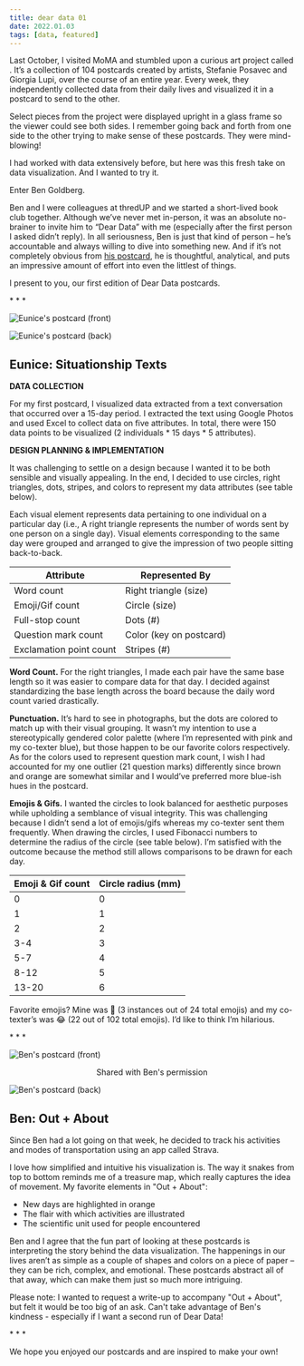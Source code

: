 ```yaml
---
title: dear data 01
date: 2022.01.03
tags: [data, featured]
---
```


<script>
    import Image from "$lib/components/Image.svelte";
    import NewTabLink from "$lib/components/NewTabLink.svelte";

  import { Carousel, CarouselControl, CarouselItem } from 'sveltestrap';

  const items = [
    'data:image/svg+xml;charset=UTF-8,%3Csvg%20width%3D%22800%22%20height%3D%22400%22%20xmlns%3D%22http%3A%2F%2Fwww.w3.org%2F2000%2Fsvg%22%20viewBox%3D%220%200%20800%20400%22%20preserveAspectRatio%3D%22none%22%3E%3Cdefs%3E%3Cstyle%20type%3D%22text%2Fcss%22%3E%23holder_15ba800aa1d%20text%20%7B%20fill%3A%23555%3Bfont-weight%3Anormal%3Bfont-family%3AHelvetica%2C%20monospace%3Bfont-size%3A40pt%20%7D%20%3C%2Fstyle%3E%3C%2Fdefs%3E%3Cg%20id%3D%22holder_15ba800aa1d%22%3E%3Crect%20width%3D%22800%22%20height%3D%22400%22%20fill%3D%22%23777%22%3E%3C%2Frect%3E%3Cg%3E%3Ctext%20x%3D%22285.921875%22%20y%3D%22218.3%22%3EFirst%20slide%3C%2Ftext%3E%3C%2Fg%3E%3C%2Fg%3E%3C%2Fsvg%3E',
    'data:image/svg+xml;charset=UTF-8,%3Csvg%20width%3D%22800%22%20height%3D%22400%22%20xmlns%3D%22http%3A%2F%2Fwww.w3.org%2F2000%2Fsvg%22%20viewBox%3D%220%200%20800%20400%22%20preserveAspectRatio%3D%22none%22%3E%3Cdefs%3E%3Cstyle%20type%3D%22text%2Fcss%22%3E%23holder_15ba800aa20%20text%20%7B%20fill%3A%23444%3Bfont-weight%3Anormal%3Bfont-family%3AHelvetica%2C%20monospace%3Bfont-size%3A40pt%20%7D%20%3C%2Fstyle%3E%3C%2Fdefs%3E%3Cg%20id%3D%22holder_15ba800aa20%22%3E%3Crect%20width%3D%22800%22%20height%3D%22400%22%20fill%3D%22%23666%22%3E%3C%2Frect%3E%3Cg%3E%3Ctext%20x%3D%22247.3203125%22%20y%3D%22218.3%22%3ESecond%20slide%3C%2Ftext%3E%3C%2Fg%3E%3C%2Fg%3E%3C%2Fsvg%3E',
    'data:image/svg+xml;charset=UTF-8,%3Csvg%20width%3D%22800%22%20height%3D%22400%22%20xmlns%3D%22http%3A%2F%2Fwww.w3.org%2F2000%2Fsvg%22%20viewBox%3D%220%200%20800%20400%22%20preserveAspectRatio%3D%22none%22%3E%3Cdefs%3E%3Cstyle%20type%3D%22text%2Fcss%22%3E%23holder_15ba800aa21%20text%20%7B%20fill%3A%23333%3Bfont-weight%3Anormal%3Bfont-family%3AHelvetica%2C%20monospace%3Bfont-size%3A40pt%20%7D%20%3C%2Fstyle%3E%3C%2Fdefs%3E%3Cg%20id%3D%22holder_15ba800aa21%22%3E%3Crect%20width%3D%22800%22%20height%3D%22400%22%20fill%3D%22%23555%22%3E%3C%2Frect%3E%3Cg%3E%3Ctext%20x%3D%22277%22%20y%3D%22218.3%22%3EThird%20slide%3C%2Ftext%3E%3C%2Fg%3E%3C%2Fg%3E%3C%2Fsvg%3E'
  ];
  let activeIndex = 0;



</script>


Last October, I visited MoMA and stumbled upon a curious art project called <NewTabLink link="http://www.dear-data.com/" text="Dear Data" />. It’s a collection of 104 postcards created by artists, Stefanie Posavec and Giorgia Lupi, over the course of an entire year. Every week, they independently collected data from their daily lives and visualized it in a postcard to send to the other.

Select pieces from the project were displayed upright in a glass frame so the viewer could see both sides. I remember going back and forth from one side to the other trying to make sense of these postcards. They were mind-blowing!

I had worked with data extensively before, but here was this fresh take on data visualization. And I wanted to try it.

Enter Ben Goldberg.

Ben and I were colleagues at thredUP and we started a short-lived book club together. Although we’ve never met in-person, it was an absolute no-brainer to invite him to “Dear Data” with me (especially after the first person I asked didn’t reply). In all seriousness, Ben is just that kind of person – he’s accountable and always willing to dive into something new. And if it’s not completely obvious from [his postcard](/ramblings/dear-data-01#bg01), he is thoughtful, analytical, and puts an impressive amount of effort into even the littlest of things.

I present to you, our first edition of Dear Data postcards.

<div class="divider">* * *</div>

<Image 
    css = "medium"
    fileName = "ek01a.png"
    alt = "Eunice's postcard (front)"
    />

<Image 
    css = "default"
    fileName = "ek01b.png"
    alt = "Eunice's postcard (back)"
    />


Eunice: Situationship Texts
---------------------------

**DATA COLLECTION**

For my first postcard, I visualized data extracted from a text conversation that occurred over a 15-day period. I extracted the text using Google Photos and used Excel to collect data on five attributes. In total, there were 150 data points to be visualized (2 individuals \* 15 days \* 5 attributes).

**DESIGN PLANNING & IMPLEMENTATION**

It was challenging to settle on a design because I wanted it to be both sensible and visually appealing. In the end, I decided to use circles, right triangles, dots, stripes, and colors to represent my data attributes (see table below).

Each visual element represents data pertaining to one individual on a particular day (i.e., A right triangle represents the number of words sent by one person on a single day). Visual elements corresponding to the same day were grouped and arranged to give the impression of two people sitting back-to-back.

| **Attribute**           | **Represented By**      |
| ----------------------- | ----------------------- |
| Word count              | Right triangle (size)   |
| Emoji/Gif count         | Circle (size)           |
| Full-stop count         | Dots (#)                |
| Question mark count     | Color (key on postcard) |
| Exclamation point count | Stripes (#)             |


**Word Count.** For the right triangles, I made each pair have the same base length so it was easier to compare data for that day. I decided against standardizing the base length across the board because the daily word count varied drastically.

**Punctuation.** It’s hard to see in photographs, but the dots are colored to match up with their visual grouping. It wasn’t my intention to use a stereotypically gendered color palette (where I’m represented with pink and my co-texter blue), but those happen to be our favorite colors respectively. As for the colors used to represent question mark count, I wish I had accounted for my one outlier (21 question marks) differently since brown and orange are somewhat similar and I would’ve preferred more blue-ish hues in the postcard.

**Emojis & Gifs.** I wanted the circles to look balanced for aesthetic purposes while upholding a semblance of visual integrity. This was challenging because I didn’t send a lot of emojis/gifs whereas my co-texter sent them frequently. When drawing the circles, I used Fibonacci numbers to determine the radius of the circle (see table below). I’m satisfied with the outcome because the method still allows comparisons to be drawn for each day.

| Emoji & Gif count | Circle radius (mm) |
| ----------------- | ------------------ |
| 0                 | 0                  |
| 1                 | 1                  |
| 2                 | 2                  |
| 3-4               | 3                  |
| 5-7               | 4                  |
| 8-12              | 5                  |
| 13-20             | 6                  |


Favorite emojis? Mine was 🙂 (3 instances out of 24 total emojis) and my co-texter’s was 😂 (22 out of 102 total emojis). I’d like to think I’m hilarious.


<div class="divider" id="bg01">* * *</div>


<Image 
    css = "default"
    fileName = "bg01a.png"
    alt = "Ben's postcard (front)"
    />

<div align="center">Shared with Ben's permission</div>

<Image 
    css = "default"
    fileName = "bg01b.png"
    alt = "Ben's postcard (back)"
    />

Ben: Out + About
----------------

Since Ben had a lot going on that week, he decided to track his activities and modes of transportation using an app called Strava.

I love how simplified and intuitive his visualization is. The way it snakes from top to bottom reminds me of a treasure map, which really captures the idea of movement. My favorite elements in "Out + About":

*   New days are highlighted in orange
*   The flair with which activities are illustrated
*   The scientific unit used for people encountered

Ben and I agree that the fun part of looking at these postcards is interpreting the story behind the data visualization. The happenings in our lives aren’t as simple as a couple of shapes and colors on a piece of paper – they can be rich, complex, and emotional. These postcards abstract all of that away, which can make them just so much more intriguing.

Please note: I wanted to request a write-up to accompany "Out + About", but felt it would be too big of an ask. Can't take advantage of Ben's kindness - especially if I want a second run of Dear Data!

<div class="divider">* * *</div>

We hope you enjoyed our postcards and are inspired to make your own!
